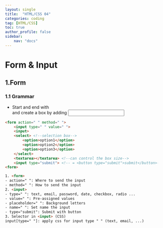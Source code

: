 ```yaml
---
layout: single
title:  "HTML/CSS 04"
categories: coding
tag: [HTML/CSS]
toc: true
author_profile: false
sidebar:
    nav: "docs"
---
```

# Form & Input

## 1.Form

### 1.1 Grammar 
- Start and end with <form> and create a box by adding <input>

```html
<form action=" " method=" "> 
    <input type=" " value=" "> 
    <input>
    <select> <!--selection box-->
        <option>option1</option>
        <option>option2</option>
        <option>option3</option>
    </select>
    <textarea></textarea> <!--can control the box size-->
    <input type="submit"> <!-- = <button type="submit">submit</button>-->
<form>
```

```html
1. <form>
- action=" ": Where to send the input
- method=" ": How to send the input
2. <input>
- type=" ": text, email, password, date, checkbox, radio ... 
- value=" ": Pre-assigned values
- placeholder=" ": Background letters
- name=" ": Set name the input
- type="submit": Submit with button
3. Selector in <input> (CSS)
input[type=" "]: apply css for input type " " (text, email, ...)
```

